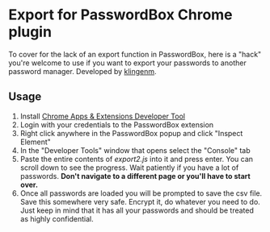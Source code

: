 # Export for PasswordBox Chrome plugin
To cover for the lack of an export function in PasswordBox, here is a "hack" you're welcome to use if you want to export your passwords to another password manager. Developed by [klingenm](https://github.com/klingenm/passwordbox-export).

## Usage
1. Install [Chrome Apps & Extensions Developer Tool](https://chrome.google.com/webstore/detail/chrome-apps-extensions-de/ohmmkhmmmpcnpikjeljgnaoabkaalbgc?hl=en)
2. Login with your credentials to the PasswordBox extension
3. Right click anywhere in the PasswordBox popup and click "Inspect Element"
4. In the "Developer Tools" window that opens select the "Console" tab
6. Paste the entire contents of *export2.js* into it and press enter. You can scroll down to see the progress. Wait patiently if you have a lot of passwords. **Don't navigate to a different page or you'll have to start over.**
8. Once all passwords are loaded you will be prompted to save the csv file. Save this somewhere very safe. Encrypt it, do whatever you need to do. Just keep in mind that it has all your passwords and should be treated as highly confidential.
